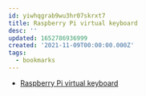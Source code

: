 ```yaml
---
id: yiwhqgrab9wu3hr07skrxt7
title: Raspberry Pi virtual keyboard
desc: ''
updated: 1652786936999
created: '2021-11-09T00:00:00.000Z'
tags:
  - bookmarks
---
```


- [Raspberry Pi virtual keyboard](https://pimylifeup.com/raspberry-pi-on-screen-keyboard/)
